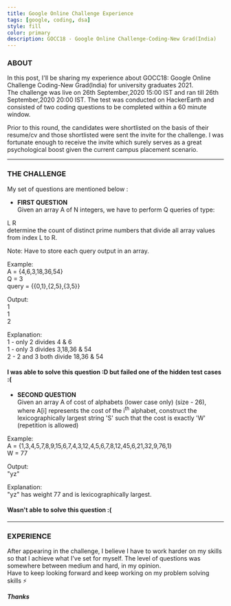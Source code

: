 ```yaml
---
title: Google Online Challenge Experience
tags: [google, coding, dsa]
style: fill
color: primary
description: GOCC18 - Google Online Challenge-Coding-New Grad(India)
---
```


### ABOUT

In this post, I'll be sharing my experience about GOCC18: Google Online Challenge Coding-New Grad(India) for university graduates 2021.  
The challenge was live on 26th September,2020 15:00 IST and ran till 26th September,2020 20:00 IST. 
The test was conducted on HackerEarth and consisted of two coding questions to be completed within a 60 minute window.  

Prior to this round, the candidates were shortlisted on the basis of their resume/cv and those shortlisted were sent the invite for the 
challenge. I was fortunate enough to receive the invite which surely serves as a great psychological boost given the current campus placement scenario.  

***


### THE CHALLENGE

My set of questions are mentioned below :

- **FIRST QUESTION**  
Given an array A of N integers, we have to perform Q queries of type:

L R  
determine the count of distinct prime numbers that divide all array values from index L to R.

Note: Have to store each query output in an array.

Example:  
A = {4,6,3,18,36,54}  
Q = 3  
query = {{0,1},{2,5},{3,5}}

Output:  
1  
1  
2  

Explanation:  
1 - only 2 divides 4 & 6  
1 - only 3 divides 3,18,36 & 54  
2 - 2 and 3 both divide 18,36 & 54  

#### I was able to solve this question :D but failed one of the hidden test cases :(

- **SECOND QUESTION**    
Given an array A of cost of alphabets (lower case only) (size - 26), where A[i] represents the cost of the i<sup>th</sup> alphabet,
construct the lexicographically largest string 'S' such that the cost is exactly 'W' (repetition is allowed)

Example:  
A = {1,3,4,5,7,8,9,15,6,7,4,3,12,4,5,6,7,8,12,45,6,21,32,9,76,1}  
W = 77

Output:  
"yz"

Explanation:  
"yz" has weight 77 and is lexicographically largest.

#### Wasn't able to solve this question :(  

***


### EXPERIENCE

After appearing in the challenge, I believe I have to work harder on my skills so that I achieve what I've set for myself.
The level of questions was somewhere between medium and hard, in my opinion.  
Have to keep looking forward and keep working on my problem solving skills :zap:  

**_Thanks_**








